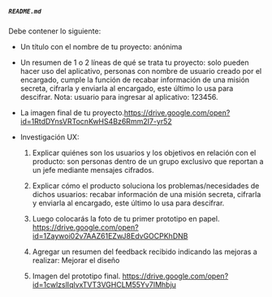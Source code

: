 
##### `README.md`

Debe contener lo siguiente:

* Un título con el nombre de tu proyecto: anónima 
* Un resumen de 1 o 2 líneas de qué se trata tu proyecto: solo pueden hacer uso del aplicativo, personas con nombre de usuario creado por el encargado, cumple la función de recabar información de una misión secreta, cifrarla y enviarla al encargado, este último lo usa para descifrar.
Nota: usuario para ingresar al aplicativo: 123456.

* La imagen final de tu proyecto.https://drive.google.com/open?id=1RtdDYnsVRTocnKwHS4Bz6Rmm2I7-yr52
* Investigación UX:
  1. Explicar quiénes son los usuarios y los objetivos en relación con el
    producto: son personas dentro de un grupo exclusivo que reportan a un jefe mediante mensajes cifrados.
  2. Explicar cómo el producto soluciona los problemas/necesidades de dichos
    usuarios: recabar información de una misión secreta, cifrarla y enviarla al encargado, este último lo usa para descifrar.
  3. Luego colocarás la foto de tu primer prototipo en papel. https://drive.google.com/open?id=1Zaywoi02v7AAZ61EZwJ8EdvGOCPKhDNB
  4. Agregar un resumen del feedback recibido indicando las mejoras a realizar: Mejorar el diseño
  
  5. Imagen del prototipo final. https://drive.google.com/open?id=1cwlzslIqlvxTVT3VGHCLM55Yv7IMhbju

